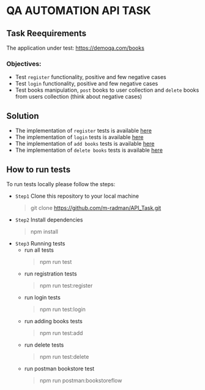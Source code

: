 # QA AUTOMATION API TASK  
  
## Task Reequirements  
The application under test: https://demoqa.com/books  
  
### Objectives:  
 - Test `register` functionality, positive and few negative cases  
 - Test `login` functionality, positive and few negative cases  
 - Test books manipulation, `post` books to user collection and `delete` books from users collection (think about negative cases)  
  
## Solution  
- The implementation of `register` tests is available [here](https://github.com/m-radman/API_Task/blob/main/tests/register_user.test.js)  
- The implementation of `login` tests is available [here](https://github.com/m-radman/API_Task/blob/main/tests/login_user.test.js)  
- The implementation of `add books` tests is available [here](https://github.com/m-radman/API_Task/blob/main/tests/add_books.test.js)
- The implementation of `delete books` tests is available [here](https://github.com/m-radman/API_Task/blob/main/tests/delete_books.test.js)  
  
## How to run tests  
To run tests locally please follow the steps:  
  
  - `Step1` Clone this repository to your local machine
    > git clone https://github.com/m-radman/API_Task.git
  - `Step2` Install dependencies
    > npm install
  - `Step3` Running tests  
    - run all tests  
        >npm run test
    - run registration tests  
        > npm run test:register  
    - run login tests  
        > npm run test:login  
    - run adding books tests  
        > npm run test:add  
    - run delete tests  
        > npm run test:delete  
    - run postman bookstore test  
        > npm run postman:bookstoreflow 